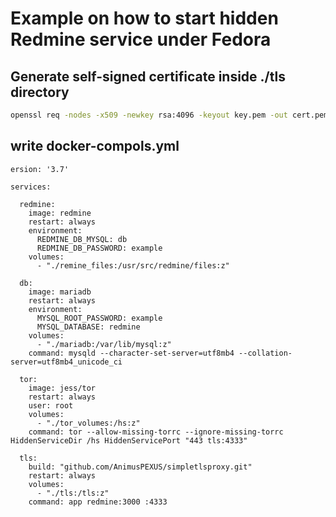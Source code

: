 # Example on how to start hidden Redmine service under Fedora

## Generate self-signed certificate inside ./tls directory

```bash
openssl req -nodes -x509 -newkey rsa:4096 -keyout key.pem -out cert.pem -days 365
```

## write docker-compols.yml

```docker-compose
ersion: '3.7'

services:

  redmine:
    image: redmine
    restart: always
    environment:
      REDMINE_DB_MYSQL: db
      REDMINE_DB_PASSWORD: example
    volumes:
      - "./remine_files:/usr/src/redmine/files:z"

  db:
    image: mariadb
    restart: always
    environment:
      MYSQL_ROOT_PASSWORD: example
      MYSQL_DATABASE: redmine
    volumes:
      - "./mariadb:/var/lib/mysql:z"
    command: mysqld --character-set-server=utf8mb4 --collation-server=utf8mb4_unicode_ci

  tor:
    image: jess/tor
    restart: always
    user: root
    volumes:
      - "./tor_volumes:/hs:z"
    command: tor --allow-missing-torrc --ignore-missing-torrc HiddenServiceDir /hs HiddenServicePort "443 tls:4333"

  tls:
    build: "github.com/AnimusPEXUS/simpletlsproxy.git"
    restart: always
    volumes:
      - "./tls:/tls:z"
    command: app redmine:3000 :4333

```
